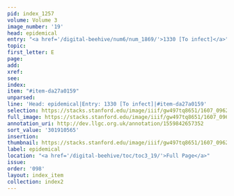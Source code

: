 ```yaml
---
pid: index_1257
volume: Volume 3
image_number: '19'
head: epidemical
entry: "<a href='/digital-beehive/num6/num_1869/'>1330 [To infect]</a>"
topic:
first_letter: E
page:
add:
xref:
see:
index:
item: "#item-da27a0159"
unparsed:
line: 'Head: epidemical|Entry: 1330 [To infect]|#item-da27a0159'
selection: https://stacks.stanford.edu/image/iiif/gw497tq8651/1607_0962/129,565,596,130/full/0/default.jpg
full_image: https://stacks.stanford.edu/image/iiif/gw497tq8651/1607_0962/full/full/0/default.jpg
annotation_uri: http://dev.llgc.org.uk/annotation/1559842657352
sort_value: '301910565'
insertion:
thumbnail: https://stacks.stanford.edu/image/iiif/gw497tq8651/1607_0962/129,565,596,130/150,/0/default.jpg
label: epidemical
location: "<a href='/digital-beehive/toc/toc3_19/'>Full Page</a>"
issue:
order: '098'
layout: index_item
collection: index2
---
```

